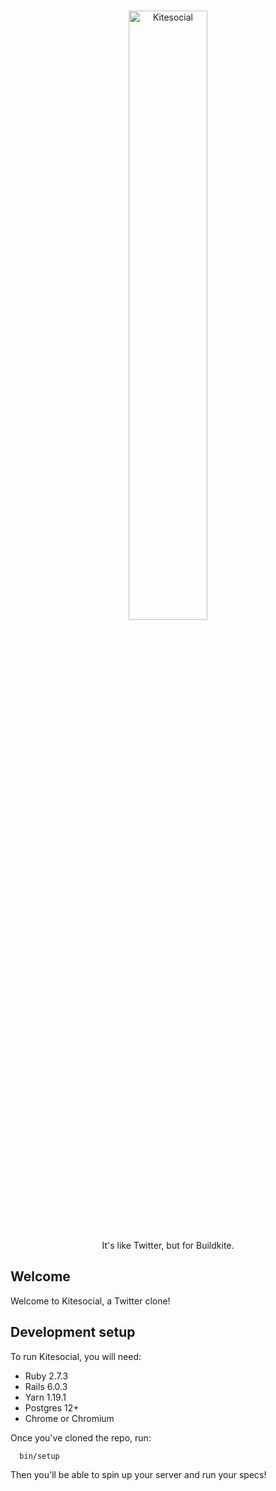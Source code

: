 <p align="center">
  <br/>
  <img src="app/assets/images/logo.png" alt="Kitesocial" width="50%" align="center"/>
  <br/>
  <br/>
  It's like Twitter, but for Buildkite.
  <br/>
</p>

## Welcome

Welcome to Kitesocial, a Twitter clone!

## Development setup

To run Kitesocial, you will need:

- Ruby 2.7.3
- Rails 6.0.3
- Yarn 1.19.1
- Postgres 12+
- Chrome or Chromium

Once you've cloned the repo, run:

```
  bin/setup
```

Then you'll be able to spin up your server and run your specs!
